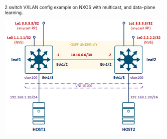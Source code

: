 2 switch VXLAN config example on NXOS with multicast, and data-plane learning.



![](nxos-dp-2switch.png)
